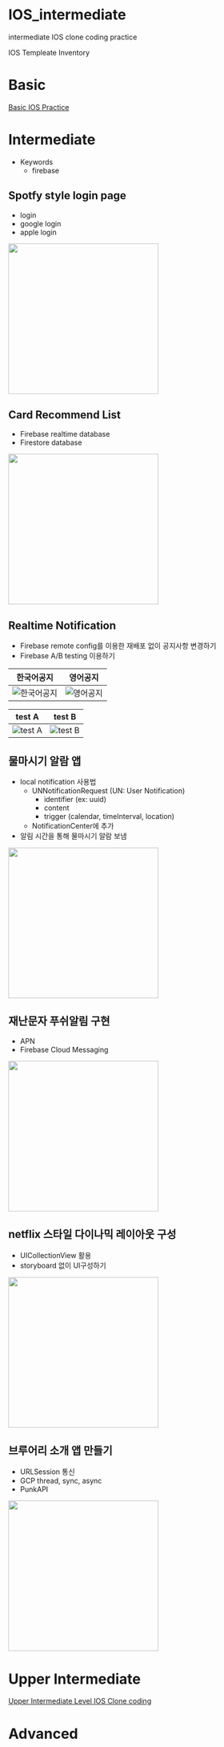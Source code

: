 # IOS_intermediate
intermediate IOS clone coding practice

IOS Templeate Inventory

# Basic
[Basic IOS Practice](https://github.com/tcJunghunPark/ProjectBasedIOS)

# Intermediate
* Keywords
  * firebase
## Spotfy style login page
- login
- google login
- apple login

<img src="https://user-images.githubusercontent.com/54619996/158113751-1ebb55fb-a81c-4a71-9f12-1965b16aa0b0.gif" width="300">

## Card Recommend List
- Firebase realtime database
- Firestore database


<img src="https://user-images.githubusercontent.com/54619996/158113626-4f0e910d-506d-4342-a353-d2293fbc7b59.gif" width="300">

## Realtime Notification
- Firebase remote config를 이용한 재배포 없이 공지사항 변경하기
- Firebase A/B testing 이용하기

|한국어공지|영어공지|
|:-:|:-:|
|![한국어공지](https://user-images.githubusercontent.com/54619996/158128018-fda4c4d1-0280-4d71-be98-11cfdb801ada.png?w=200)|![영어공지](https://user-images.githubusercontent.com/54619996/158128034-cf1a010a-0193-4ba5-91a5-26676b0c5faa.png?w=200)|

|test A|test B|
|:-:|:-:|
|![test A](https://user-images.githubusercontent.com/54619996/158128026-62c98e55-2b51-49a5-b4d9-50f8940dc4e4.png?w=200)|![test B](https://user-images.githubusercontent.com/54619996/158128038-d2ba9afd-56c7-4b0d-8da7-37a317a71b8b.png?w=200)|

## 물마시기 알람 앱 
- local notification 사용법
    - UNNotificationRequest (UN: User Notification)
        - identifier (ex: uuid)
        - content
        - trigger (calendar, timeInterval, location)
    - NotificationCenter에 추가
- 알림 시간을 통해 물마시기 알람 보냄


<img src="https://user-images.githubusercontent.com/54619996/158180809-9f953787-248c-4e0b-bd0e-c34fe11db110.gif" width="300">
    

## 재난문자 푸쉬알림 구현
- APN
- Firebase Cloud Messaging


<img src="https://user-images.githubusercontent.com/54619996/158374246-e99b037f-2372-42b7-ac61-5746a21a9105.gif" width="300">

## netflix 스타일 다이나믹 레이아웃 구성
- UICollectionView 활용
- storyboard 없이 UI구성하기


<img src="https://user-images.githubusercontent.com/54619996/159485136-57604f8b-117c-4e2a-972d-0f33c5c6f564.gif" width="300">

## 브루어리 소개 앱 만들기
- URLSession 통신
- GCP thread, sync, async
- PunkAPI


<img src="https://user-images.githubusercontent.com/54619996/160141050-993dbaf3-e28f-4c0d-8474-64870bd6a402.gif" width="300">

# Upper Intermediate
[Upper Intermediate Level IOS Clone coding](https://github.com/tcJunghunPark/IOS_Upper-Intermediate)

# Advanced
